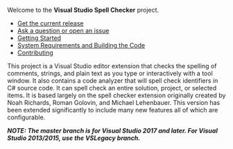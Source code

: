 Welcome to the **Visual Studio Spell Checker** project.

* [Get the current release](https://github.com/EWSoftware/VSSpellChecker/releases)
* [Ask a question or open an issue](https://github.com/EWSoftware/VSSpellChecker/issues)
* [Getting Started](https://ewsoftware.github.io/VSSpellChecker/html/027d2fbc-7bfb-4dc3-b4f5-85f95fcf7629.htm)
* [System Requirements and Building the Code](https://ewsoftware.github.io/VSSpellChecker/html/deeba4a0-5a5f-497c-a9c1-7dec64e9c2bf.htm)
* [Contributing](https://ewsoftware.github.io/VSSpellChecker/html/847a2b53-6583-4198-80ef-0e537346e4a3.htm)

This project is a Visual Studio editor extension that checks the spelling of comments, strings, and plain text
as you type or interactively with a tool window.  It also contains a code analyzer that will spell check
identifiers in C# source code.  It can spell check an entire solution, project, or selected items.  It is based
largely on the spell checker extension originally created by Noah Richards, Roman Golovin, and Michael
Lehenbauer.  This version has been extended significantly to include many new features all of which are
configurable.

_**NOTE: The master branch is for Visual Studio 2017 and later.  For Visual Studio 2013/2015, use the VSLegacy
branch.**_
